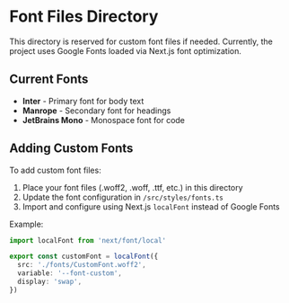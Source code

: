 # Font Files Directory

This directory is reserved for custom font files if needed. Currently, the project uses Google Fonts loaded via Next.js font optimization.

## Current Fonts

- **Inter** - Primary font for body text
- **Manrope** - Secondary font for headings  
- **JetBrains Mono** - Monospace font for code

## Adding Custom Fonts

To add custom font files:

1. Place your font files (.woff2, .woff, .ttf, etc.) in this directory
2. Update the font configuration in `/src/styles/fonts.ts`
3. Import and configure using Next.js `localFont` instead of Google Fonts

Example:
```typescript
import localFont from 'next/font/local'

export const customFont = localFont({
  src: './fonts/CustomFont.woff2',
  variable: '--font-custom',
  display: 'swap',
})
```